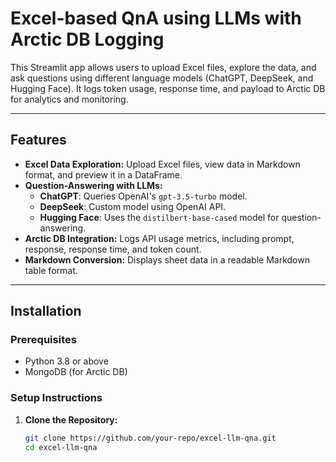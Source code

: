 # Excel-based QnA using LLMs with Arctic DB Logging

This Streamlit app allows users to upload Excel files, explore the data, and ask questions using different language models (ChatGPT, DeepSeek, and Hugging Face). It logs token usage, response time, and payload to Arctic DB for analytics and monitoring.

---

## Features
- **Excel Data Exploration:** Upload Excel files, view data in Markdown format, and preview it in a DataFrame.
- **Question-Answering with LLMs:**
  - **ChatGPT**: Queries OpenAI's `gpt-3.5-turbo` model.
  - **DeepSeek**: Custom model using OpenAI API.
  - **Hugging Face**: Uses the `distilbert-base-cased` model for question-answering.
- **Arctic DB Integration:** Logs API usage metrics, including prompt, response, response time, and token count.
- **Markdown Conversion:** Displays sheet data in a readable Markdown table format.

---

## Installation

### Prerequisites
- Python 3.8 or above
- MongoDB (for Arctic DB)

### Setup Instructions

1. **Clone the Repository:**
   ```bash
   git clone https://github.com/your-repo/excel-llm-qna.git
   cd excel-llm-qna
